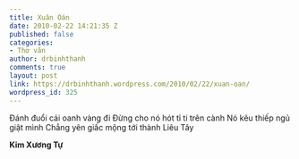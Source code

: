 ```yaml
---
title: Xuân Oán
date: 2010-02-22 14:21:35 Z
published: false
categories:
- Thơ văn
author: drbinhthanh
comments: true
layout: post
link: https://drbinhthanh.wordpress.com/2010/02/22/xuan-oan/
wordpress_id: 325
---
```


Đánh đuổi cái oanh vàng đi
Đừng cho nó hót tỉ ti trên cành
Nó kêu thiếp ngủ giật mình
Chẳng yên giấc mộng tới thành Liêu Tây




**Kim Xương Tự**
